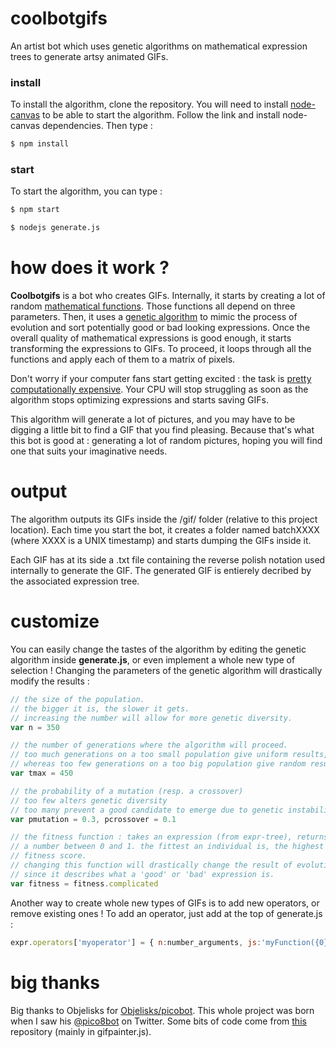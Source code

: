 # coolbotgifs
An artist bot which uses genetic algorithms on mathematical expression trees to generate artsy animated GIFs.

### install
To install the algorithm, clone the repository.
You will need to install [node-canvas](https://github.com/Automattic/node-canvas#installation) to be able to start the algorithm. Follow the link and install node-canvas dependencies. Then type :
```bash
$ npm install
```
### start
To start the algorithm, you can type :
```bash
$ npm start
```
```bash
$ nodejs generate.js
```

# how does it work ?

**Coolbotgifs** is a bot who creates GIFs. Internally, it starts by creating a
lot of random [mathematical functions](https://en.wikipedia.org/wiki/Binary_expression_tree). Those functions all depend on three parameters.
Then, it uses a [genetic algorithm](https://fr.wikipedia.org/wiki/Algorithme_g%C3%A9n%C3%A9tique) to mimic the process of evolution and sort
potentially good or bad looking expressions. Once the overall quality of
mathematical expressions is good enough, it starts transforming the expressions to GIFs. To proceed, it loops through all the functions and apply each of them to a matrix of pixels.

Don't worry if your computer fans start getting excited : the task is [pretty computationally expensive](https://vine.co/v/iKJOx272Y0m).
Your CPU will stop struggling as soon as the algorithm stops optimizing expressions and starts saving GIFs.

This algorithm will generate a lot of pictures, and you may have to be digging a little bit to find a GIF that you find pleasing. Because that's what this bot is good at : generating a lot of random pictures, hoping you will find one that suits your imaginative needs.

# output
The algorithm outputs its GIFs inside the /gif/ folder (relative to this project location). Each time you start the bot, it creates a folder named batchXXXX (where XXXX is a UNIX timestamp) and starts dumping the GIFs inside it.

Each GIF has at its side a .txt file containing the reverse polish notation used
internally to generate the GIF. The generated GIF is entierely decribed by the associated expression tree.

# customize

You can easily change the tastes of the algorithm by editing the genetic algorithm
inside **generate.js**, or even implement a whole new type of selection !
Changing the parameters of the genetic algorithm will drastically modify the results :

```js
// the size of the population.
// the bigger it is, the slower it gets.
// increasing the number will allow for more genetic diversity.
var n = 350

// the number of generations where the algorithm will proceed.
// too much generations on a too small population give uniform results,
// whereas too few generations on a too big population give random results
var tmax = 450

// the probability of a mutation (resp. a crossover)
// too few alters genetic diversity
// too many prevent a good candidate to emerge due to genetic instability
var pmutation = 0.3, pcrossover = 0.1

// the fitness function : takes an expression (from expr-tree), returns
// a number between 0 and 1. the fittest an individual is, the highest is its
// fitness score.
// changing this function will drastically change the result of evolution,
// since it describes what a 'good' or 'bad' expression is.
var fitness = fitness.complicated
```
Another way to create whole new types of GIFs is to add new operators, or remove existing ones !
To add an operator, just add at the top of generate.js :
```js
expr.operators['myoperator'] = { n:number_arguments, js:'myFunction({0})' }
```

# big thanks

Big thanks to Objelisks for [Objelisks/picobot](https://github.com/Objelisks/picobot).
This whole project was born when I saw his [@pico8bot](https://twitter.com/pico8bot) on Twitter.
Some bits of code come from [this](https://github.com/Objelisks/picobot) repository (mainly in gifpainter.js).
